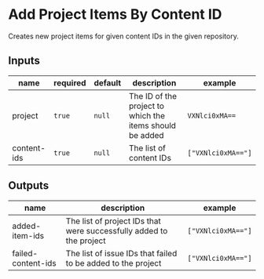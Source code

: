 # Add Project Items By Content ID

Creates new project items for given content IDs in the given repository.

## Inputs

| name | required | default | description | example |
| --- | --- | --- | --- | --- |
| project | `true` | `null` | The ID of the project to which the items should be added | `VXNlci0xMA==` |
| content-ids | `true` | `null` | The list of content IDs | `["VXNlci0xMA=="]` |

## Outputs

| name | description | example |
| --- | --- | --- |
| added-item-ids | The list of project IDs that were successfully added to the project | `["VXNlci0xMA=="]` |
| failed-content-ids | The list of issue IDs that failed to be added to the project | `["VXNlci0xMA=="]` |
